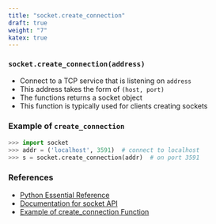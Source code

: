 ```yaml
---
title: "socket.create_connection"
draft: true
weight: "7"
katex: true
---
```


### `socket.create_connection(address)`
- Connect to a TCP service that is listening on `address`
- This address takes the form of `(host, port)`
- The functions returns a socket object
- This function is typically used for clients creating sockets

### Example of `create_connection`

```python
>>> import socket
>>> addr = ('localhost', 3591)  # connect to localhost
>>> s = socket.create_connection(addr)  # on port 3591
```

### References
- [Python Essential Reference](http://index-of.co.uk/Python/Python%20Essential%20Reference,%20Fourth%20Edition.pdf)
- [Documentation for socket API](https://docs.python.org/3/library/socket.html)
- [Example of create_connection Function](https://pythontic.com/modules/socket/create_connection)
